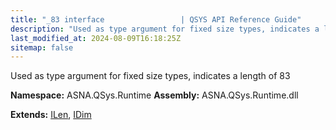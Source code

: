 ```yaml
---
title: "_83 interface                 | QSYS API Reference Guide"
description: "Used as type argument for fixed size types, indicates a length of 83  "
last_modified_at: 2024-08-09T16:18:25Z
sitemap: false
---
```


Used as type argument for fixed size types, indicates a length of 83 

**Namespace:** ASNA.QSys.Runtime
**Assembly:** ASNA.QSys.Runtime.dll

**Extends:** [ILen](/reference/runtime/qsys-runtime/i-len.html), [IDim](/reference/runtime/qsys-runtime/i-dim.html)
<br>
<br>
